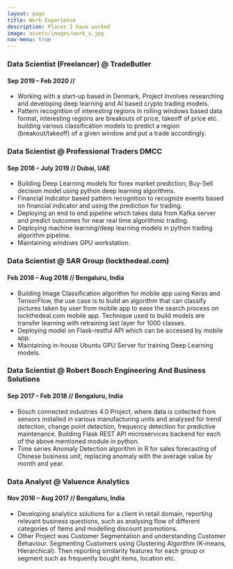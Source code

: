 ```yaml
---
layout: page
title: Work Experience
description: Places I have worked
image: assets/images/work_s.jpg
nav-menu: true
---
```


### Data Scientist (Freelancer) @ TradeButler
#### Sep 2019 – Feb 2020 // 
+ Working with a start-up based in Denmark, Project involves researching and developing deep learning and AI based crypto trading models.     
+ Pattern recognition of interesting regions in rolling windows based data format, interesting regions are breakouts of price, takeoff of price etc.
building various classification models to predict a region (breakout/takeoff)  of a given window and put a trade accordingly.     

### Data Scientist @ Professional Traders DMCC
#### Sep 2018 – July 2019 // Dubai, UAE
+ Building Deep Learning models for forex market prediction, Buy-Sell decision model using python deep learning algorithms.     
+ Financial Indicator based pattern recognition to recognize events based on financial indicator and using the prediction for trading.     
+ Deploying an end to end pipeline which takes data from Kafka server and predict outcomes for near real time algorithmic trading.     
+ Deploying machine learning/deep learning models in python trading algorithm pipeline.    
+ Maintaining windows GPU workstation.    

### Data Scientist @ SAR Group (lockthedeal.com) 
#### Feb 2018 – Aug 2018 // Bengaluru, India      
+ Building Image Classification algorithm for mobile app using Keras and TensorFlow, the use case is to build an algorithm that can classify pictures taken by user from mobile app to ease the search process on lockthedeal.com mobile app. Technique used to build models are transfer learning with retraining last layer for 1000 classes.        
+ Deploying model on Flask-restful API which can be accessed by mobile app.     
+ Maintaining in-house Ubuntu GPU Server for training Deep Learning models.    

### Data Scientist @ Robert Bosch Engineering And Business Solutions
#### Sep 2017 – Feb 2018 // Bengaluru, India
+ Bosch connected industries 4.0 Project, where data is collected from sensors installed in various manufacturing units and analysed for trend detection, change point detection, frequency detection for predictive maintenance. Building Flask REST API microservices backend for each of the above mentioned module in python.       
+ Time series Anomaly Detection algorithm in R for sales forecasting of Chinese business unit, replacing anomaly with the average value by month and year.     

### Data Analyst @ Valuence Analytics
#### Nov 2016 – Aug 2017 // Bengaluru, India
+ Developing analytics solutions for a client in retail domain, reporting relevant business questions, such as analysing flow of different categories of Items and modelling discount promotions.          
+ Other Project was Customer Segmentation and understanding Customer Behaviour. Segmenting Customers using Clustering Algorithm (K-means, Hierarchical). Then reporting similarity features for each group or segment such as frequently bought items, location etc.         
